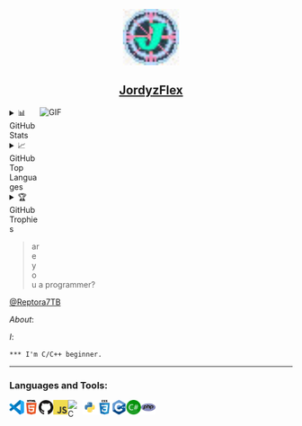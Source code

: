 <p align="center"> 
    <a href="https://github.com/JordyzFlex/">
        <img src="./assets/channel_profile1.jpg" width="100" /> 
        <h2 align="center">JordyzFlex</h2>
    </a>
</p>

<img align="right"  alt="GIF" src="https://github.com/JordyzFlex/JordyzFlex/blob/main/assets/code.gif"  width="450" height="300" />

<details>
  <summary>
    📊 GitHub Stats
  </summary>
  <a href="https://github.com/anuraghazra/github-readme-stats">
    <img src="https://github-readme-stats.vercel.app/api?username=JordyzFlex&theme=blueberry&count_private=true&include_all_commits=true" alt="JordyzFlex's GitHub Stats"/>
  </a>
</details>
<details>
  <summary>
    📈 GitHub Top Languages
  </summary>
  <a href="https://github.com/anuraghazra/github-readme-stats">
    <img src="https://github-readme-stats.vercel.app/api/top-langs/?username=JordyzFlex&theme=blueberry&layout=compact&hide=html&langs_count=10" alt="JordyzFlex's GitHub Top Languages"/>
  </a>
</details>
<details>
    <summary>
    🏆 GitHub Trophies
    </summary>
  <a href="https://github.com/ryo-ma/github-profile-trophy">
    <img src="https://github-profile-trophy.vercel.app/?username=JordyzFlex&row=2&column=3&theme=dracula">
  </a>
</details>  

> are you a programmer?

[@Reptora7TB](https://github.com/Reptora7TB)

*About*:


*I*:
```
*** I'm C/C++ beginner.
```

***

### Languages and Tools:

<img align="left" alt="Visual Studio Code" width="26px" src="https://raw.githubusercontent.com/github/explore/80688e429a7d4ef2fca1e82350fe8e3517d3494d/topics/visual-studio-code/visual-studio-code.png" />
<img align="left" alt="HTML5" width="26px" src="https://raw.githubusercontent.com/github/explore/80688e429a7d4ef2fca1e82350fe8e3517d3494d/topics/html/html.png" />
<img align="left" alt="GitHub" width="26px" src="https://raw.githubusercontent.com/github/explore/78df643247d429f6cc873026c0622819ad797942/topics/github/github.png" />
<img align="left" alt="JS" width="26px" src="https://raw.githubusercontent.com/github/explore/80688e429a7d4ef2fca1e82350fe8e3517d3494d/topics/javascript/javascript.png" />
<img align="left" alt="C" width="26px" src="https://camo.githubusercontent.com/2771059ece39a91f0ca8afe0205a540e3af66f435508ba80b080eb249479d4dc/68747470733a2f2f696d672e69636f6e73382e636f6d2f636f6c6f722f34382f3030303030302f632d70726f6772616d6d696e672e706e67" />
<img align="left" alt="Python" width="26px" src="https://raw.githubusercontent.com/github/explore/master/topics/python/python.png" />
<img align="left" alt="CSS3" width="26px" src="https://raw.githubusercontent.com/github/explore/80688e429a7d4ef2fca1e82350fe8e3517d3494d/topics/css/css.png" />
<img align="left" alt="Cpp" width="26px" src="https://raw.githubusercontent.com/github/explore/master/topics/cpp/cpp.png" />
<img align="left" alt="CSharp" width="26px" src="https://raw.githubusercontent.com/github/explore/master/topics/csharp/csharp.png" />
<img align="left" alt="Php" width="26px" src="https://raw.githubusercontent.com/github/explore/master/topics/php/php.png" />

